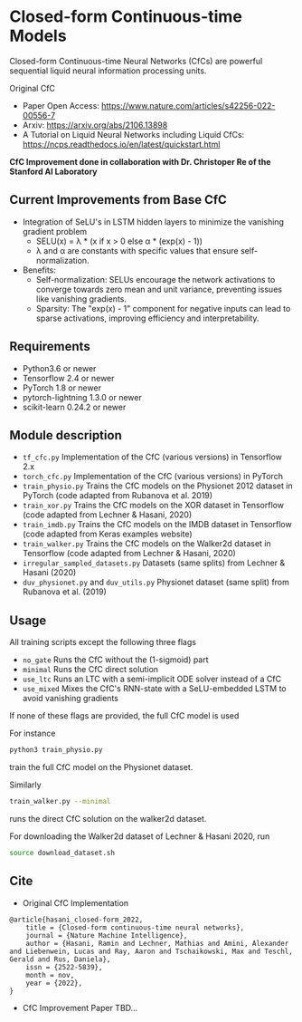 # Closed-form Continuous-time Models

Closed-form Continuous-time Neural Networks (CfCs) are powerful sequential liquid neural information processing units. 

Original CfC 
- Paper Open Access: https://www.nature.com/articles/s42256-022-00556-7
- Arxiv: https://arxiv.org/abs/2106.13898
- A Tutorial on Liquid Neural Networks including Liquid CfCs: https://ncps.readthedocs.io/en/latest/quickstart.html

**CfC Improvement done in collaboration with Dr. Christoper Re of the Stanford AI Laboratory**

## Current Improvements from Base CfC

- Integration of SeLU's in LSTM hidden layers to minimize the vanishing gradient problem
	- SELU(x) = λ * (x if x > 0 else α * (exp(x) - 1))
	- λ and α are constants with specific values that ensure self-normalization.
- Benefits:
	- Self-normalization: SELUs encourage the network activations to converge towards zero mean and unit variance, preventing issues like vanishing gradients.
	- Sparsity: The "exp(x) - 1" component for negative inputs can lead to sparse activations, improving efficiency and interpretability.

## Requirements

- Python3.6 or newer
- Tensorflow 2.4 or newer
- PyTorch 1.8 or newer
- pytorch-lightning 1.3.0 or newer
- scikit-learn 0.24.2 or newer

## Module description

- ```tf_cfc.py``` Implementation of the CfC (various versions) in Tensorflow 2.x
- ```torch_cfc.py``` Implementation of the CfC (various versions) in PyTorch
- ```train_physio.py``` Trains the CfC models on the Physionet 2012 dataset in PyTorch (code adapted from Rubanova et al. 2019)
- ```train_xor.py``` Trains the CfC models on the XOR dataset in Tensorflow (code adapted from Lechner & Hasani, 2020)
- ```train_imdb.py``` Trains the CfC models on the IMDB dataset in Tensorflow (code adapted from Keras examples website)
- ```train_walker.py``` Trains the CfC models on the Walker2d dataset in Tensorflow (code adapted from Lechner & Hasani, 2020)
- ```irregular_sampled_datasets.py``` Datasets (same splits) from Lechner & Hasani (2020)
- ```duv_physionet.py``` and ```duv_utils.py``` Physionet dataset (same split) from Rubanova et al. (2019)

## Usage

All training scripts except the following three flags

- ```no_gate``` Runs the CfC without the (1-sigmoid) part
- ```minimal``` Runs the CfC direct solution
- ```use_ltc``` Runs an LTC with a semi-implicit ODE solver instead of a CfC
- ```use_mixed``` Mixes the CfC's RNN-state with a SeLU-embedded LSTM to avoid vanishing gradients

If none of these flags are provided, the full CfC model is used

For instance 

```bash
python3 train_physio.py
```

train the full CfC model on the Physionet dataset.

Similarly

```bash
train_walker.py --minimal
```

runs the direct CfC solution on the walker2d dataset.

For downloading the Walker2d dataset of Lechner & Hasani 2020, run 

```bash
source download_dataset.sh
```

## Cite

- Original CfC Implementation
```
@article{hasani_closed-form_2022,
	title = {Closed-form continuous-time neural networks},
	journal = {Nature Machine Intelligence},
	author = {Hasani, Ramin and Lechner, Mathias and Amini, Alexander and Liebenwein, Lucas and Ray, Aaron and Tschaikowski, Max and Teschl, Gerald and Rus, Daniela},
	issn = {2522-5839},
	month = nov,
	year = {2022},
}
```

- CfC Improvement Paper TBD...
